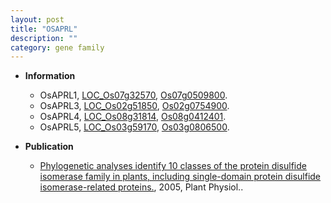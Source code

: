 ```yaml
---
layout: post
title: "OSAPRL"
description: ""
category: gene family
---
```


* **Information**  
    + OsAPRL1, [LOC_Os07g32570](http://rice.plantbiology.msu.edu/cgi-bin/ORF_infopage.cgi?orf=LOC_Os07g32570), [Os07g0509800](http://rapdb.dna.affrc.go.jp/viewer/gbrowse_details/irgsp1?name=Os07g0509800).
    + OsAPRL3, [LOC_Os02g51850](http://rice.plantbiology.msu.edu/cgi-bin/ORF_infopage.cgi?orf=LOC_Os02g51850), [Os02g0754900](http://rapdb.dna.affrc.go.jp/viewer/gbrowse_details/irgsp1?name=Os02g0754900).
    + OsAPRL4, [LOC_Os08g31814](http://rice.plantbiology.msu.edu/cgi-bin/ORF_infopage.cgi?orf=LOC_Os08g31814), [Os08g0412401](http://rapdb.dna.affrc.go.jp/viewer/gbrowse_details/irgsp1?name=Os08g0412401).
    + OsAPRL5, [LOC_Os03g59170](http://rice.plantbiology.msu.edu/cgi-bin/ORF_infopage.cgi?orf=LOC_Os03g59170), [Os03g0806500](http://rapdb.dna.affrc.go.jp/viewer/gbrowse_details/irgsp1?name=Os03g0806500).

* **Publication**  
    + [Phylogenetic analyses identify 10 classes of the protein disulfide isomerase family in plants, including single-domain protein disulfide isomerase-related proteins.](http://www.ncbi.nlm.nih.gov/pubmed?term=Phylogenetic+analyses+identify+10+classes+of+the+protein+disulfide+isomerase+family+in+plants,+including+single-domain+protein+disulfide+isomerase-related+proteins.%5BTitle%5D), 2005, Plant Physiol..


